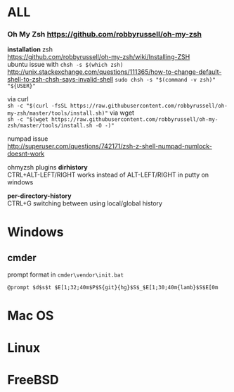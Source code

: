 # ALL
### Oh My Zsh https://github.com/robbyrussell/oh-my-zsh

**installation**
zsh  
https://github.com/robbyrussell/oh-my-zsh/wiki/Installing-ZSH  
ubuntu issue with `chsh -s $(which zsh)`    
http://unix.stackexchange.com/questions/111365/how-to-change-default-shell-to-zsh-chsh-says-invalid-shell
`sudo chsh -s "$(command -v zsh)" "${USER}"`

via curl  
`sh -c "$(curl -fsSL https://raw.githubusercontent.com/robbyrussell/oh-my-zsh/master/tools/install.sh)"`
via wget   
`sh -c "$(wget https://raw.githubusercontent.com/robbyrussell/oh-my-zsh/master/tools/install.sh -O -)"`

numpad issue  
http://superuser.com/questions/742171/zsh-z-shell-numpad-numlock-doesnt-work

ohmyzsh plugins
**dirhistory**  
CTRL+ALT-LEFT/RIGHT works instead of ALT-LEFT/RIGHT in putty on windows

**per-directory-history**   
CTRL+G switching between using local/global history


# Windows
## cmder
prompt format in `cmder\vendor\init.bat`

    @prompt $d$s$t $E[1;32;40m$P$S{git}{hg}$S$_$E[1;30;40m{lamb}$S$E[0m

# Mac OS

# Linux

# FreeBSD
